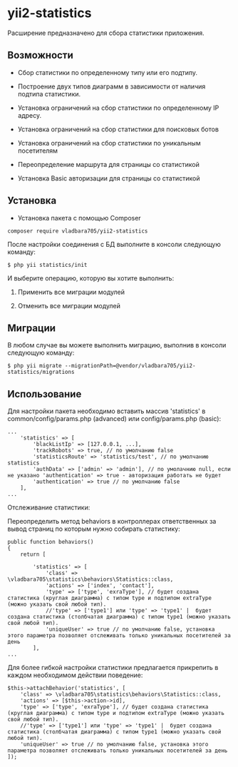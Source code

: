 yii2-statistics
=================
Расширение предназначено для сбора статистики приложения.

Возможности
------------------
* Сбор статистики по определенному типу или его подтипу.

* Построение двух типов диаграмм в зависимости от наличия подтипа статистики.

* Установка ограничений на сбор статистики по определенному IP адресу.

* Установка ограничений на сбор статистики для поисковых ботов

* Установка ограничений на сбор статистики по уникальным посетителям

* Переопределение маршрута для страницы со статистикой

* Установка Basic авторизации для страницы со статистикой
  
Установка
------------------
* Установка пакета с помощью Composer
```
composer require vladbara705/yii2-statistics
```

После настройки соединения с БД выполните в консоли следующую команду:
```
$ php yii statistics/init
```

И выберите операцию, которую вы хотите выполнить:

1. Применить все миграции модулей

2. Отменить все миграции модулей

Миграции
------------------

В любом случае вы можете выполнить миграцию, выполнив в консоли следующую команду:
```
$ php yii migrate --migrationPath=@vendor/vladbara705/yii2-statistics/migrations
```

Использование
------------------

Для настройки пакета необходимо вставить массив 'statistics' в common/config/params.php (advanced) или config/params.php (basic):

```
...
    'statistics' => [
        'blackListIp' => [127.0.0.1, ...],
        'trackRobots' => true, // по умолчанию false
        'statisticsRoute' => 'statistics/test', // по умолчанию statistics
        'authData' => ['admin' => 'admin'], // по умолачнию null, если не указано 'authentication' => true - авторизация работать не будет
        'authentication' => true // по умолчанию false
    ],
...
``` 

Отслеживание статистики:

Переопределить метод behaviors в контроллерах ответственных за вывод страниц по которым нужно собирать статистику:
```
public function behaviors()
{
    return [

        'statistics' => [
            'class' => \vladbara705\statistics\behaviors\Statistics::class,
            'actions' => ['index', 'contact'],
            'type' => ['type', 'exraType'], // будет создана статистика (круглая диаграмма) с типом type и подтипом extraType (можно указать свой любой тип).
            //'type' => ['type1'] или 'type' => 'type1' |  будет создана статистика (столбчатая диаграмма) с типом type1 (можно указать свой любой тип).
            'uniqueUser' => true // по умолчанию false, установка этого параметра позволяет отслеживать только уникальных посетителей за день
        ],
...
```

Для более гибкой настройки статистики предлагается прикрепить в каждом необходимом действии поведение:
```
$this->attachBehavior('statistics', [
    'class' => \vladbara705\statistics\behaviors\Statistics::class,
    'actions' => [$this->action->id],
    'type' => ['type', 'exraType'], // будет создана статистика (круглая диаграмма) с типом type и подтипом extraType (можно указать свой любой тип).
    //'type' => ['type1'] или 'type' => 'type1' |  будет создана статистика (столбчатая диаграмма) с типом type1 (можно указать свой любой тип).
    'uniqueUser' => true // по умолчанию false, установка этого параметра позволяет отслеживать только уникальных посетителей за день    
]);
```